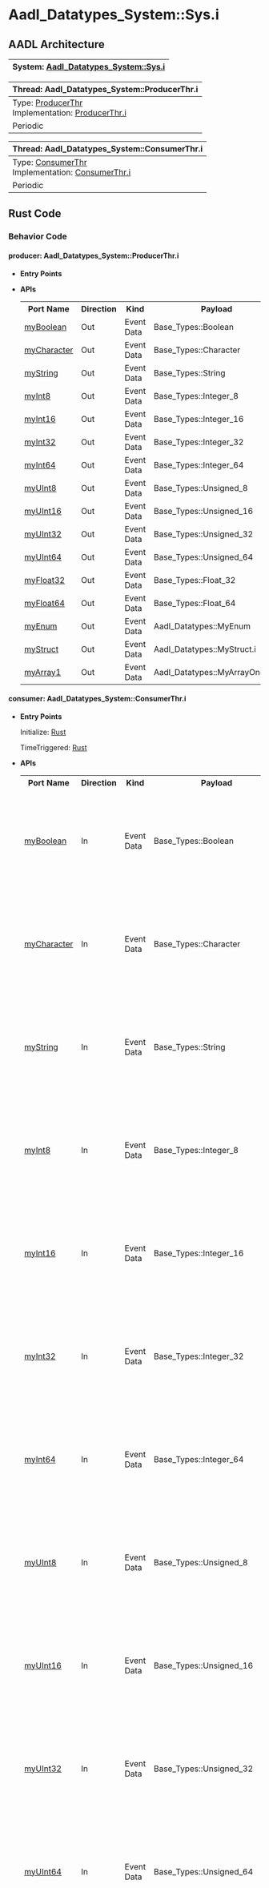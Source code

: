 # Aadl_Datatypes_System::Sys.i

## AADL Architecture
|System: [Aadl_Datatypes_System::Sys.i]()|
|:--|

|Thread: Aadl_Datatypes_System::ProducerThr.i |
|:--|
|Type: [ProducerThr](../../aadl/Aadl_Datatypes_System.aadl#L279-L319)<br>Implementation: [ProducerThr.i](../../aadl/Aadl_Datatypes_System.aadl#L320-L322)|
|Periodic |

|Thread: Aadl_Datatypes_System::ConsumerThr.i |
|:--|
|Type: [ConsumerThr](../../aadl/Aadl_Datatypes_System.aadl#L323-L363)<br>Implementation: [ConsumerThr.i](../../aadl/Aadl_Datatypes_System.aadl#L364-L366)|
|Periodic |


## Rust Code


### Behavior Code
#### producer: Aadl_Datatypes_System::ProducerThr.i

 - **Entry Points**



- **APIs**

    <table>
    <tr><th>Port Name</th><th>Direction</th><th>Kind</th><th>Payload</th><th>Realizations</th></tr>
    <tr><td><a title='Model' href='../../aadl/Aadl_Datatypes_System.aadl#L283-L283'>myBoolean</a></td>
        <td>Out</td><td>Event Data</td>
        <td>Base_Types::Boolean</td><td><a title='Memory Map' href='microkit.system#L17-L21'>Memory Map</a></td></tr>
    <tr><td><a title='Model' href='../../aadl/Aadl_Datatypes_System.aadl#L287-L287'>myCharacter</a></td>
        <td>Out</td><td>Event Data</td>
        <td>Base_Types::Character</td><td><a title='Memory Map' href='microkit.system#L22-L26'>Memory Map</a></td></tr>
    <tr><td><a title='Model' href='../../aadl/Aadl_Datatypes_System.aadl#L288-L288'>myString</a></td>
        <td>Out</td><td>Event Data</td>
        <td>Base_Types::String</td><td><a title='Memory Map' href='microkit.system#L27-L31'>Memory Map</a></td></tr>
    <tr><td><a title='Model' href='../../aadl/Aadl_Datatypes_System.aadl#L292-L292'>myInt8</a></td>
        <td>Out</td><td>Event Data</td>
        <td>Base_Types::Integer_8</td><td><a title='Memory Map' href='microkit.system#L32-L36'>Memory Map</a></td></tr>
    <tr><td><a title='Model' href='../../aadl/Aadl_Datatypes_System.aadl#L293-L293'>myInt16</a></td>
        <td>Out</td><td>Event Data</td>
        <td>Base_Types::Integer_16</td><td><a title='Memory Map' href='microkit.system#L37-L41'>Memory Map</a></td></tr>
    <tr><td><a title='Model' href='../../aadl/Aadl_Datatypes_System.aadl#L294-L294'>myInt32</a></td>
        <td>Out</td><td>Event Data</td>
        <td>Base_Types::Integer_32</td><td><a title='Memory Map' href='microkit.system#L42-L46'>Memory Map</a></td></tr>
    <tr><td><a title='Model' href='../../aadl/Aadl_Datatypes_System.aadl#L295-L295'>myInt64</a></td>
        <td>Out</td><td>Event Data</td>
        <td>Base_Types::Integer_64</td><td><a title='Memory Map' href='microkit.system#L47-L51'>Memory Map</a></td></tr>
    <tr><td><a title='Model' href='../../aadl/Aadl_Datatypes_System.aadl#L299-L299'>myUInt8</a></td>
        <td>Out</td><td>Event Data</td>
        <td>Base_Types::Unsigned_8</td><td><a title='Memory Map' href='microkit.system#L52-L56'>Memory Map</a></td></tr>
    <tr><td><a title='Model' href='../../aadl/Aadl_Datatypes_System.aadl#L300-L300'>myUInt16</a></td>
        <td>Out</td><td>Event Data</td>
        <td>Base_Types::Unsigned_16</td><td><a title='Memory Map' href='microkit.system#L57-L61'>Memory Map</a></td></tr>
    <tr><td><a title='Model' href='../../aadl/Aadl_Datatypes_System.aadl#L301-L301'>myUInt32</a></td>
        <td>Out</td><td>Event Data</td>
        <td>Base_Types::Unsigned_32</td><td><a title='Memory Map' href='microkit.system#L62-L66'>Memory Map</a></td></tr>
    <tr><td><a title='Model' href='../../aadl/Aadl_Datatypes_System.aadl#L302-L302'>myUInt64</a></td>
        <td>Out</td><td>Event Data</td>
        <td>Base_Types::Unsigned_64</td><td><a title='Memory Map' href='microkit.system#L67-L71'>Memory Map</a></td></tr>
    <tr><td><a title='Model' href='../../aadl/Aadl_Datatypes_System.aadl#L306-L306'>myFloat32</a></td>
        <td>Out</td><td>Event Data</td>
        <td>Base_Types::Float_32</td><td><a title='Memory Map' href='microkit.system#L72-L76'>Memory Map</a></td></tr>
    <tr><td><a title='Model' href='../../aadl/Aadl_Datatypes_System.aadl#L307-L307'>myFloat64</a></td>
        <td>Out</td><td>Event Data</td>
        <td>Base_Types::Float_64</td><td><a title='Memory Map' href='microkit.system#L77-L81'>Memory Map</a></td></tr>
    <tr><td><a title='Model' href='../../aadl/Aadl_Datatypes_System.aadl#L311-L311'>myEnum</a></td>
        <td>Out</td><td>Event Data</td>
        <td>Aadl_Datatypes::MyEnum</td><td><a title='Memory Map' href='microkit.system#L82-L86'>Memory Map</a></td></tr>
    <tr><td><a title='Model' href='../../aadl/Aadl_Datatypes_System.aadl#L312-L312'>myStruct</a></td>
        <td>Out</td><td>Event Data</td>
        <td>Aadl_Datatypes::MyStruct.i</td><td><a title='Memory Map' href='microkit.system#L87-L91'>Memory Map</a></td></tr>
    <tr><td><a title='Model' href='../../aadl/Aadl_Datatypes_System.aadl#L313-L313'>myArray1</a></td>
        <td>Out</td><td>Event Data</td>
        <td>Aadl_Datatypes::MyArrayOneDim</td><td><a title='Memory Map' href='microkit.system#L92-L96'>Memory Map</a></td></tr>
    </table>


#### consumer: Aadl_Datatypes_System::ConsumerThr.i

 - **Entry Points**


    Initialize: [Rust](crates/consumer_consumer/src/component/consumer_consumer_app.rs#L20-L28)

    TimeTriggered: [Rust](crates/consumer_consumer/src/component/consumer_consumer_app.rs#L30-L45)


- **APIs**

    <table>
    <tr><th>Port Name</th><th>Direction</th><th>Kind</th><th>Payload</th><th>Realizations</th></tr>
    <tr><td><a title='Model' href='../../aadl/Aadl_Datatypes_System.aadl#L327-L327'>myBoolean</a></td>
        <td>In</td><td>Event Data</td>
        <td>Base_Types::Boolean</td><td><a title='Memory Map' href='microkit.system#L110-L114'>Memory Map</a> -> <a title='C Extern' href='crates/consumer_consumer/src/bridge/extern_c_api.rs#L14-L14'>C Extern</a> -> <a title='Rust/C Interface' href='crates/consumer_consumer/src/bridge/extern_c_api.rs#L32-L42'>Rust/C Interface</a> -> <a title='Unverified Rust Interface' href='crates/consumer_consumer/src/bridge/consumer_consumer_api.rs#L15-L22'>Unverified Rust Interface</a> -> <a title='Rust/Verus API' href='crates/consumer_consumer/src/bridge/consumer_consumer_api.rs#L202-L223'>Rust/Verus API</a></td></tr>
    <tr><td><a title='Model' href='../../aadl/Aadl_Datatypes_System.aadl#L331-L331'>myCharacter</a></td>
        <td>In</td><td>Event Data</td>
        <td>Base_Types::Character</td><td><a title='Memory Map' href='microkit.system#L115-L119'>Memory Map</a> -> <a title='C Extern' href='crates/consumer_consumer/src/bridge/extern_c_api.rs#L15-L15'>C Extern</a> -> <a title='Rust/C Interface' href='crates/consumer_consumer/src/bridge/extern_c_api.rs#L44-L54'>Rust/C Interface</a> -> <a title='Unverified Rust Interface' href='crates/consumer_consumer/src/bridge/consumer_consumer_api.rs#L25-L32'>Unverified Rust Interface</a> -> <a title='Rust/Verus API' href='crates/consumer_consumer/src/bridge/consumer_consumer_api.rs#L224-L245'>Rust/Verus API</a></td></tr>
    <tr><td><a title='Model' href='../../aadl/Aadl_Datatypes_System.aadl#L332-L332'>myString</a></td>
        <td>In</td><td>Event Data</td>
        <td>Base_Types::String</td><td><a title='Memory Map' href='microkit.system#L120-L124'>Memory Map</a> -> <a title='C Extern' href='crates/consumer_consumer/src/bridge/extern_c_api.rs#L16-L16'>C Extern</a> -> <a title='Rust/C Interface' href='crates/consumer_consumer/src/bridge/extern_c_api.rs#L56-L66'>Rust/C Interface</a> -> <a title='Unverified Rust Interface' href='crates/consumer_consumer/src/bridge/consumer_consumer_api.rs#L35-L42'>Unverified Rust Interface</a> -> <a title='Rust/Verus API' href='crates/consumer_consumer/src/bridge/consumer_consumer_api.rs#L246-L267'>Rust/Verus API</a></td></tr>
    <tr><td><a title='Model' href='../../aadl/Aadl_Datatypes_System.aadl#L336-L336'>myInt8</a></td>
        <td>In</td><td>Event Data</td>
        <td>Base_Types::Integer_8</td><td><a title='Memory Map' href='microkit.system#L125-L129'>Memory Map</a> -> <a title='C Extern' href='crates/consumer_consumer/src/bridge/extern_c_api.rs#L17-L17'>C Extern</a> -> <a title='Rust/C Interface' href='crates/consumer_consumer/src/bridge/extern_c_api.rs#L68-L78'>Rust/C Interface</a> -> <a title='Unverified Rust Interface' href='crates/consumer_consumer/src/bridge/consumer_consumer_api.rs#L45-L52'>Unverified Rust Interface</a> -> <a title='Rust/Verus API' href='crates/consumer_consumer/src/bridge/consumer_consumer_api.rs#L268-L289'>Rust/Verus API</a></td></tr>
    <tr><td><a title='Model' href='../../aadl/Aadl_Datatypes_System.aadl#L337-L337'>myInt16</a></td>
        <td>In</td><td>Event Data</td>
        <td>Base_Types::Integer_16</td><td><a title='Memory Map' href='microkit.system#L130-L134'>Memory Map</a> -> <a title='C Extern' href='crates/consumer_consumer/src/bridge/extern_c_api.rs#L18-L18'>C Extern</a> -> <a title='Rust/C Interface' href='crates/consumer_consumer/src/bridge/extern_c_api.rs#L80-L90'>Rust/C Interface</a> -> <a title='Unverified Rust Interface' href='crates/consumer_consumer/src/bridge/consumer_consumer_api.rs#L55-L62'>Unverified Rust Interface</a> -> <a title='Rust/Verus API' href='crates/consumer_consumer/src/bridge/consumer_consumer_api.rs#L290-L311'>Rust/Verus API</a></td></tr>
    <tr><td><a title='Model' href='../../aadl/Aadl_Datatypes_System.aadl#L338-L338'>myInt32</a></td>
        <td>In</td><td>Event Data</td>
        <td>Base_Types::Integer_32</td><td><a title='Memory Map' href='microkit.system#L135-L139'>Memory Map</a> -> <a title='C Extern' href='crates/consumer_consumer/src/bridge/extern_c_api.rs#L19-L19'>C Extern</a> -> <a title='Rust/C Interface' href='crates/consumer_consumer/src/bridge/extern_c_api.rs#L92-L102'>Rust/C Interface</a> -> <a title='Unverified Rust Interface' href='crates/consumer_consumer/src/bridge/consumer_consumer_api.rs#L65-L72'>Unverified Rust Interface</a> -> <a title='Rust/Verus API' href='crates/consumer_consumer/src/bridge/consumer_consumer_api.rs#L312-L333'>Rust/Verus API</a></td></tr>
    <tr><td><a title='Model' href='../../aadl/Aadl_Datatypes_System.aadl#L339-L339'>myInt64</a></td>
        <td>In</td><td>Event Data</td>
        <td>Base_Types::Integer_64</td><td><a title='Memory Map' href='microkit.system#L140-L144'>Memory Map</a> -> <a title='C Extern' href='crates/consumer_consumer/src/bridge/extern_c_api.rs#L20-L20'>C Extern</a> -> <a title='Rust/C Interface' href='crates/consumer_consumer/src/bridge/extern_c_api.rs#L104-L114'>Rust/C Interface</a> -> <a title='Unverified Rust Interface' href='crates/consumer_consumer/src/bridge/consumer_consumer_api.rs#L75-L82'>Unverified Rust Interface</a> -> <a title='Rust/Verus API' href='crates/consumer_consumer/src/bridge/consumer_consumer_api.rs#L334-L355'>Rust/Verus API</a></td></tr>
    <tr><td><a title='Model' href='../../aadl/Aadl_Datatypes_System.aadl#L343-L343'>myUInt8</a></td>
        <td>In</td><td>Event Data</td>
        <td>Base_Types::Unsigned_8</td><td><a title='Memory Map' href='microkit.system#L145-L149'>Memory Map</a> -> <a title='C Extern' href='crates/consumer_consumer/src/bridge/extern_c_api.rs#L21-L21'>C Extern</a> -> <a title='Rust/C Interface' href='crates/consumer_consumer/src/bridge/extern_c_api.rs#L116-L126'>Rust/C Interface</a> -> <a title='Unverified Rust Interface' href='crates/consumer_consumer/src/bridge/consumer_consumer_api.rs#L85-L92'>Unverified Rust Interface</a> -> <a title='Rust/Verus API' href='crates/consumer_consumer/src/bridge/consumer_consumer_api.rs#L356-L377'>Rust/Verus API</a></td></tr>
    <tr><td><a title='Model' href='../../aadl/Aadl_Datatypes_System.aadl#L344-L344'>myUInt16</a></td>
        <td>In</td><td>Event Data</td>
        <td>Base_Types::Unsigned_16</td><td><a title='Memory Map' href='microkit.system#L150-L154'>Memory Map</a> -> <a title='C Extern' href='crates/consumer_consumer/src/bridge/extern_c_api.rs#L22-L22'>C Extern</a> -> <a title='Rust/C Interface' href='crates/consumer_consumer/src/bridge/extern_c_api.rs#L128-L138'>Rust/C Interface</a> -> <a title='Unverified Rust Interface' href='crates/consumer_consumer/src/bridge/consumer_consumer_api.rs#L95-L102'>Unverified Rust Interface</a> -> <a title='Rust/Verus API' href='crates/consumer_consumer/src/bridge/consumer_consumer_api.rs#L378-L399'>Rust/Verus API</a></td></tr>
    <tr><td><a title='Model' href='../../aadl/Aadl_Datatypes_System.aadl#L345-L345'>myUInt32</a></td>
        <td>In</td><td>Event Data</td>
        <td>Base_Types::Unsigned_32</td><td><a title='Memory Map' href='microkit.system#L155-L159'>Memory Map</a> -> <a title='C Extern' href='crates/consumer_consumer/src/bridge/extern_c_api.rs#L23-L23'>C Extern</a> -> <a title='Rust/C Interface' href='crates/consumer_consumer/src/bridge/extern_c_api.rs#L140-L150'>Rust/C Interface</a> -> <a title='Unverified Rust Interface' href='crates/consumer_consumer/src/bridge/consumer_consumer_api.rs#L105-L112'>Unverified Rust Interface</a> -> <a title='Rust/Verus API' href='crates/consumer_consumer/src/bridge/consumer_consumer_api.rs#L400-L421'>Rust/Verus API</a></td></tr>
    <tr><td><a title='Model' href='../../aadl/Aadl_Datatypes_System.aadl#L346-L346'>myUInt64</a></td>
        <td>In</td><td>Event Data</td>
        <td>Base_Types::Unsigned_64</td><td><a title='Memory Map' href='microkit.system#L160-L164'>Memory Map</a> -> <a title='C Extern' href='crates/consumer_consumer/src/bridge/extern_c_api.rs#L24-L24'>C Extern</a> -> <a title='Rust/C Interface' href='crates/consumer_consumer/src/bridge/extern_c_api.rs#L152-L162'>Rust/C Interface</a> -> <a title='Unverified Rust Interface' href='crates/consumer_consumer/src/bridge/consumer_consumer_api.rs#L115-L122'>Unverified Rust Interface</a> -> <a title='Rust/Verus API' href='crates/consumer_consumer/src/bridge/consumer_consumer_api.rs#L422-L443'>Rust/Verus API</a></td></tr>
    <tr><td><a title='Model' href='../../aadl/Aadl_Datatypes_System.aadl#L350-L350'>myFloat32</a></td>
        <td>In</td><td>Event Data</td>
        <td>Base_Types::Float_32</td><td><a title='Memory Map' href='microkit.system#L165-L169'>Memory Map</a> -> <a title='C Extern' href='crates/consumer_consumer/src/bridge/extern_c_api.rs#L25-L25'>C Extern</a> -> <a title='Rust/C Interface' href='crates/consumer_consumer/src/bridge/extern_c_api.rs#L164-L174'>Rust/C Interface</a> -> <a title='Unverified Rust Interface' href='crates/consumer_consumer/src/bridge/consumer_consumer_api.rs#L125-L132'>Unverified Rust Interface</a> -> <a title='Rust/Verus API' href='crates/consumer_consumer/src/bridge/consumer_consumer_api.rs#L444-L465'>Rust/Verus API</a></td></tr>
    <tr><td><a title='Model' href='../../aadl/Aadl_Datatypes_System.aadl#L351-L351'>myFloat64</a></td>
        <td>In</td><td>Event Data</td>
        <td>Base_Types::Float_64</td><td><a title='Memory Map' href='microkit.system#L170-L174'>Memory Map</a> -> <a title='C Extern' href='crates/consumer_consumer/src/bridge/extern_c_api.rs#L26-L26'>C Extern</a> -> <a title='Rust/C Interface' href='crates/consumer_consumer/src/bridge/extern_c_api.rs#L176-L186'>Rust/C Interface</a> -> <a title='Unverified Rust Interface' href='crates/consumer_consumer/src/bridge/consumer_consumer_api.rs#L135-L142'>Unverified Rust Interface</a> -> <a title='Rust/Verus API' href='crates/consumer_consumer/src/bridge/consumer_consumer_api.rs#L466-L487'>Rust/Verus API</a></td></tr>
    <tr><td><a title='Model' href='../../aadl/Aadl_Datatypes_System.aadl#L355-L355'>myEnum</a></td>
        <td>In</td><td>Event Data</td>
        <td>Aadl_Datatypes::MyEnum</td><td><a title='Memory Map' href='microkit.system#L175-L179'>Memory Map</a> -> <a title='C Extern' href='crates/consumer_consumer/src/bridge/extern_c_api.rs#L27-L27'>C Extern</a> -> <a title='Rust/C Interface' href='crates/consumer_consumer/src/bridge/extern_c_api.rs#L188-L198'>Rust/C Interface</a> -> <a title='Unverified Rust Interface' href='crates/consumer_consumer/src/bridge/consumer_consumer_api.rs#L145-L152'>Unverified Rust Interface</a> -> <a title='Rust/Verus API' href='crates/consumer_consumer/src/bridge/consumer_consumer_api.rs#L488-L509'>Rust/Verus API</a></td></tr>
    <tr><td><a title='Model' href='../../aadl/Aadl_Datatypes_System.aadl#L356-L356'>myStruct</a></td>
        <td>In</td><td>Event Data</td>
        <td>Aadl_Datatypes::MyStruct.i</td><td><a title='Memory Map' href='microkit.system#L180-L184'>Memory Map</a> -> <a title='C Extern' href='crates/consumer_consumer/src/bridge/extern_c_api.rs#L28-L28'>C Extern</a> -> <a title='Rust/C Interface' href='crates/consumer_consumer/src/bridge/extern_c_api.rs#L200-L210'>Rust/C Interface</a> -> <a title='Unverified Rust Interface' href='crates/consumer_consumer/src/bridge/consumer_consumer_api.rs#L155-L162'>Unverified Rust Interface</a> -> <a title='Rust/Verus API' href='crates/consumer_consumer/src/bridge/consumer_consumer_api.rs#L510-L531'>Rust/Verus API</a></td></tr>
    <tr><td><a title='Model' href='../../aadl/Aadl_Datatypes_System.aadl#L357-L357'>myArray1</a></td>
        <td>In</td><td>Event Data</td>
        <td>Aadl_Datatypes::MyArrayOneDim</td><td><a title='Memory Map' href='microkit.system#L185-L189'>Memory Map</a> -> <a title='C Extern' href='crates/consumer_consumer/src/bridge/extern_c_api.rs#L29-L29'>C Extern</a> -> <a title='Rust/C Interface' href='crates/consumer_consumer/src/bridge/extern_c_api.rs#L212-L222'>Rust/C Interface</a> -> <a title='Unverified Rust Interface' href='crates/consumer_consumer/src/bridge/consumer_consumer_api.rs#L165-L172'>Unverified Rust Interface</a> -> <a title='Rust/Verus API' href='crates/consumer_consumer/src/bridge/consumer_consumer_api.rs#L532-L553'>Rust/Verus API</a></td></tr>
    </table>

